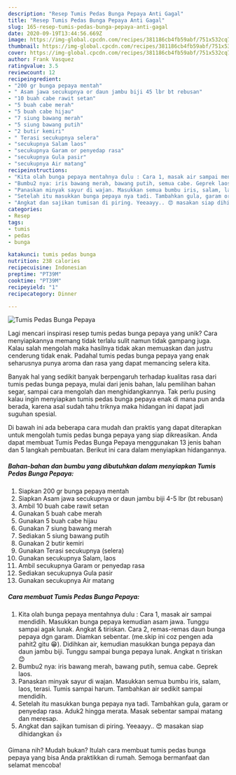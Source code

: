 ```yaml
---
description: "Resep Tumis Pedas Bunga Pepaya Anti Gagal"
title: "Resep Tumis Pedas Bunga Pepaya Anti Gagal"
slug: 165-resep-tumis-pedas-bunga-pepaya-anti-gagal
date: 2020-09-19T13:44:56.669Z
image: https://img-global.cpcdn.com/recipes/381186cb4fb59abf/751x532cq70/tumis-pedas-bunga-pepaya-foto-resep-utama.jpg
thumbnail: https://img-global.cpcdn.com/recipes/381186cb4fb59abf/751x532cq70/tumis-pedas-bunga-pepaya-foto-resep-utama.jpg
cover: https://img-global.cpcdn.com/recipes/381186cb4fb59abf/751x532cq70/tumis-pedas-bunga-pepaya-foto-resep-utama.jpg
author: Frank Vasquez
ratingvalue: 3.5
reviewcount: 12
recipeingredient:
- "200 gr bunga pepaya mentah"
- " Asam jawa secukupnya or daun jambu biji 45 lbr bt rebusan"
- "10 buah cabe rawit setan"
- "5 buah cabe merah"
- "5 buah cabe hijau"
- "7 siung bawang merah"
- "5 siung bawang putih"
- "2 butir kemiri"
- " Terasi secukupnya selera"
- "secukupnya Salam laos"
- "secukupnya Garam or penyedap rasa"
- "secukupnya Gula pasir"
- "secukupnya Air matang"
recipeinstructions:
- "Kita olah bunga pepaya mentahnya dulu : Cara 1, masak air sampai mendidih. Masukkan bunga pepaya kemudian asam jawa. Tunggu sampai agak lunak. Angkat &amp; tiriskan. Cara 2, remas-remas daun bunga pepaya dgn garam. Diamkan sebentar. (me.skip ini coz pengen ada pahit2 gitu 😁). Didihkan air, kemudian masukkan bunga pepaya dan daun jambu biji. Tunggu sampai bunga pepaya lunak. Angkat n tiriskan 😊"
- "Bumbu2 nya: iris bawang merah, bawang putih, semua cabe. Geprek laos."
- "Panaskan minyak sayur di wajan. Masukkan semua bumbu iris, salam, laos, terasi. Tumis sampai harum. Tambahkan air sedikit sampai mendidih."
- "Setelah itu masukkan bunga pepaya nya tadi. Tambahkan gula, garam or penyedap rasa. Aduk2 hingga merata. Masak sebentar sampai matang dan meresap."
- "Angkat dan sajikan tumisan di piring. Yeeaayy.. 😍 masakan siap dihidangkan 👍"
categories:
- Resep
tags:
- tumis
- pedas
- bunga

katakunci: tumis pedas bunga 
nutrition: 238 calories
recipecuisine: Indonesian
preptime: "PT39M"
cooktime: "PT39M"
recipeyield: "1"
recipecategory: Dinner

---
```



![Tumis Pedas Bunga Pepaya](https://img-global.cpcdn.com/recipes/381186cb4fb59abf/751x532cq70/tumis-pedas-bunga-pepaya-foto-resep-utama.jpg)

Lagi mencari inspirasi resep tumis pedas bunga pepaya yang unik? Cara menyiapkannya memang tidak terlalu sulit namun tidak gampang juga. Kalau salah mengolah maka hasilnya tidak akan memuaskan dan justru cenderung tidak enak. Padahal tumis pedas bunga pepaya yang enak seharusnya punya aroma dan rasa yang dapat memancing selera kita.

Banyak hal yang sedikit banyak berpengaruh terhadap kualitas rasa dari tumis pedas bunga pepaya, mulai dari jenis bahan, lalu pemilihan bahan segar, sampai cara mengolah dan menghidangkannya. Tak perlu pusing kalau ingin menyiapkan tumis pedas bunga pepaya enak di mana pun anda berada, karena asal sudah tahu triknya maka hidangan ini dapat jadi suguhan spesial.




Di bawah ini ada beberapa cara mudah dan praktis yang dapat diterapkan untuk mengolah tumis pedas bunga pepaya yang siap dikreasikan. Anda dapat membuat Tumis Pedas Bunga Pepaya menggunakan 13 jenis bahan dan 5 langkah pembuatan. Berikut ini cara dalam menyiapkan hidangannya.

<!--inarticleads1-->

##### Bahan-bahan dan bumbu yang dibutuhkan dalam menyiapkan Tumis Pedas Bunga Pepaya:

1. Siapkan 200 gr bunga pepaya mentah
1. Siapkan  Asam jawa secukupnya or daun jambu biji 4-5 lbr (bt rebusan)
1. Ambil 10 buah cabe rawit setan
1. Gunakan 5 buah cabe merah
1. Gunakan 5 buah cabe hijau
1. Gunakan 7 siung bawang merah
1. Sediakan 5 siung bawang putih
1. Gunakan 2 butir kemiri
1. Gunakan  Terasi secukupnya (selera)
1. Gunakan secukupnya Salam, laos
1. Ambil secukupnya Garam or penyedap rasa
1. Sediakan secukupnya Gula pasir
1. Gunakan secukupnya Air matang




<!--inarticleads2-->

##### Cara membuat Tumis Pedas Bunga Pepaya:

1. Kita olah bunga pepaya mentahnya dulu : Cara 1, masak air sampai mendidih. Masukkan bunga pepaya kemudian asam jawa. Tunggu sampai agak lunak. Angkat &amp; tiriskan. Cara 2, remas-remas daun bunga pepaya dgn garam. Diamkan sebentar. (me.skip ini coz pengen ada pahit2 gitu 😁). Didihkan air, kemudian masukkan bunga pepaya dan daun jambu biji. Tunggu sampai bunga pepaya lunak. Angkat n tiriskan 😊
1. Bumbu2 nya: iris bawang merah, bawang putih, semua cabe. Geprek laos.
1. Panaskan minyak sayur di wajan. Masukkan semua bumbu iris, salam, laos, terasi. Tumis sampai harum. Tambahkan air sedikit sampai mendidih.
1. Setelah itu masukkan bunga pepaya nya tadi. Tambahkan gula, garam or penyedap rasa. Aduk2 hingga merata. Masak sebentar sampai matang dan meresap.
1. Angkat dan sajikan tumisan di piring. Yeeaayy.. 😍 masakan siap dihidangkan 👍




Gimana nih? Mudah bukan? Itulah cara membuat tumis pedas bunga pepaya yang bisa Anda praktikkan di rumah. Semoga bermanfaat dan selamat mencoba!
